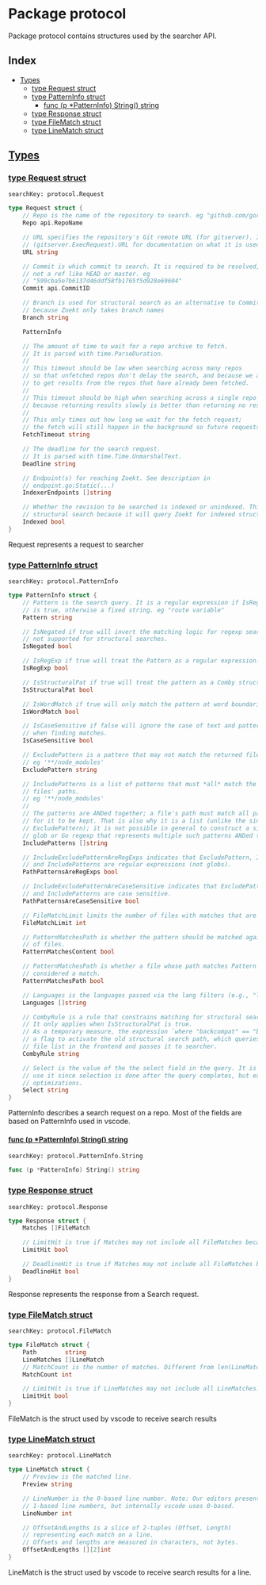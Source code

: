 # Package protocol

Package protocol contains structures used by the searcher API. 

## Index

* [Types](#type)
    * [type Request struct](#Request)
    * [type PatternInfo struct](#PatternInfo)
        * [func (p *PatternInfo) String() string](#PatternInfo.String)
    * [type Response struct](#Response)
    * [type FileMatch struct](#FileMatch)
    * [type LineMatch struct](#LineMatch)


## <a id="type" href="#type">Types</a>

### <a id="Request" href="#Request">type Request struct</a>

```
searchKey: protocol.Request
```

```Go
type Request struct {
	// Repo is the name of the repository to search. eg "github.com/gorilla/mux"
	Repo api.RepoName

	// URL specifies the repository's Git remote URL (for gitserver). It is optional. See
	// (gitserver.ExecRequest).URL for documentation on what it is used for.
	URL string

	// Commit is which commit to search. It is required to be resolved,
	// not a ref like HEAD or master. eg
	// "599cba5e7b6137d46ddf58fb1765f5d928e69604"
	Commit api.CommitID

	// Branch is used for structural search as an alternative to Commit
	// because Zoekt only takes branch names
	Branch string

	PatternInfo

	// The amount of time to wait for a repo archive to fetch.
	// It is parsed with time.ParseDuration.
	//
	// This timeout should be low when searching across many repos
	// so that unfetched repos don't delay the search, and because we are likely
	// to get results from the repos that have already been fetched.
	//
	// This timeout should be high when searching across a single repo
	// because returning results slowly is better than returning no results at all.
	//
	// This only times out how long we wait for the fetch request;
	// the fetch will still happen in the background so future requests don't have to wait.
	FetchTimeout string

	// The deadline for the search request.
	// It is parsed with time.Time.UnmarshalText.
	Deadline string

	// Endpoint(s) for reaching Zoekt. See description in
	// endpoint.go:Static(...)
	IndexerEndpoints []string

	// Whether the revision to be searched is indexed or unindexed. This matters for
	// structural search because it will query Zoekt for indexed structural search.
	Indexed bool
}
```

Request represents a request to searcher 

### <a id="PatternInfo" href="#PatternInfo">type PatternInfo struct</a>

```
searchKey: protocol.PatternInfo
```

```Go
type PatternInfo struct {
	// Pattern is the search query. It is a regular expression if IsRegExp
	// is true, otherwise a fixed string. eg "route variable"
	Pattern string

	// IsNegated if true will invert the matching logic for regexp searches. IsNegated=true is
	// not supported for structural searches.
	IsNegated bool

	// IsRegExp if true will treat the Pattern as a regular expression.
	IsRegExp bool

	// IsStructuralPat if true will treat the pattern as a Comby structural search pattern.
	IsStructuralPat bool

	// IsWordMatch if true will only match the pattern at word boundaries.
	IsWordMatch bool

	// IsCaseSensitive if false will ignore the case of text and pattern
	// when finding matches.
	IsCaseSensitive bool

	// ExcludePattern is a pattern that may not match the returned files' paths.
	// eg '**/node_modules'
	ExcludePattern string

	// IncludePatterns is a list of patterns that must *all* match the returned
	// files' paths.
	// eg '**/node_modules'
	//
	// The patterns are ANDed together; a file's path must match all patterns
	// for it to be kept. That is also why it is a list (unlike the singular
	// ExcludePattern); it is not possible in general to construct a single
	// glob or Go regexp that represents multiple such patterns ANDed together.
	IncludePatterns []string

	// IncludeExcludePatternAreRegExps indicates that ExcludePattern, IncludePattern,
	// and IncludePatterns are regular expressions (not globs).
	PathPatternsAreRegExps bool

	// IncludeExcludePatternAreCaseSensitive indicates that ExcludePattern, IncludePattern,
	// and IncludePatterns are case sensitive.
	PathPatternsAreCaseSensitive bool

	// FileMatchLimit limits the number of files with matches that are returned.
	FileMatchLimit int

	// PatternMatchesPath is whether the pattern should be matched against the content
	// of files.
	PatternMatchesContent bool

	// PatternMatchesPath is whether a file whose path matches Pattern (but whose contents don't) should be
	// considered a match.
	PatternMatchesPath bool

	// Languages is the languages passed via the lang filters (e.g., "lang:c")
	Languages []string

	// CombyRule is a rule that constrains matching for structural search.
	// It only applies when IsStructuralPat is true.
	// As a temporary measure, the expression `where "backcompat" == "backcompat"` acts as
	// a flag to activate the old structural search path, which queries zoekt for the
	// file list in the frontend and passes it to searcher.
	CombyRule string

	// Select is the value of the the select field in the query. It is not necessary to
	// use it since selection is done after the query completes, but exposing it can enable
	// optimizations.
	Select string
}
```

PatternInfo describes a search request on a repo. Most of the fields are based on PatternInfo used in vscode. 

#### <a id="PatternInfo.String" href="#PatternInfo.String">func (p *PatternInfo) String() string</a>

```
searchKey: protocol.PatternInfo.String
```

```Go
func (p *PatternInfo) String() string
```

### <a id="Response" href="#Response">type Response struct</a>

```
searchKey: protocol.Response
```

```Go
type Response struct {
	Matches []FileMatch

	// LimitHit is true if Matches may not include all FileMatches because a match limit was hit.
	LimitHit bool

	// DeadlineHit is true if Matches may not include all FileMatches because a deadline was hit.
	DeadlineHit bool
}
```

Response represents the response from a Search request. 

### <a id="FileMatch" href="#FileMatch">type FileMatch struct</a>

```
searchKey: protocol.FileMatch
```

```Go
type FileMatch struct {
	Path        string
	LineMatches []LineMatch
	// MatchCount is the number of matches. Different from len(LineMatches), as multiple lines may correspond to one logical match.
	MatchCount int

	// LimitHit is true if LineMatches may not include all LineMatches.
	LimitHit bool
}
```

FileMatch is the struct used by vscode to receive search results 

### <a id="LineMatch" href="#LineMatch">type LineMatch struct</a>

```
searchKey: protocol.LineMatch
```

```Go
type LineMatch struct {
	// Preview is the matched line.
	Preview string

	// LineNumber is the 0-based line number. Note: Our editors present
	// 1-based line numbers, but internally vscode uses 0-based.
	LineNumber int

	// OffsetAndLengths is a slice of 2-tuples (Offset, Length)
	// representing each match on a line.
	// Offsets and lengths are measured in characters, not bytes.
	OffsetAndLengths [][2]int
}
```

LineMatch is the struct used by vscode to receive search results for a line. 

